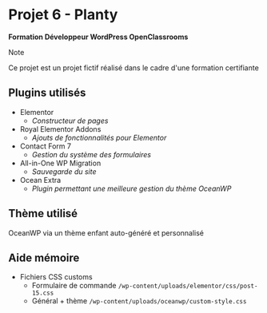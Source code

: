 # Projet 6 - Planty
**Formation Développeur WordPress OpenClassrooms**

> [!NOTE]
> Ce projet est un projet fictif réalisé dans le cadre d'une formation certifiante

## Plugins utilisés
* Elementor
  - *Constructeur de pages*
* Royal Elementor Addons
  - *Ajouts de fonctionnalités pour Elementor*
* Contact Form 7
  - *Gestion du système des formulaires*
* All-in-One WP Migration
  - *Sauvegarde du site*
* Ocean Extra
  - *Plugin permettant une meilleure gestion du thème OceanWP*

## Thème utilisé
OceanWP via un thème enfant auto-généré et personnalisé

## Aide mémoire
* Fichiers CSS customs
  - Formulaire de commande `/wp-content/uploads/elementor/css/post-15.css`
  - Général + thème `/wp-content/uploads/oceanwp/custom-style.css`